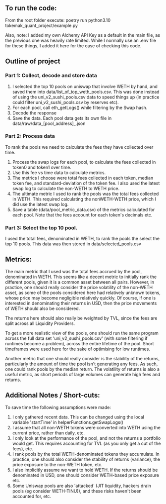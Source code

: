 
## To run the code:

From the root folder execute:
poetry run python3.10 tokemak_quant_project/example.py

Also, note: I added my own Alchemy API Key as a default in the main file, as the previous one was heavily rate limited. While I normally use an .env file for these things, I added it here for the ease of checking this code.

## Outline of project

### Part 1: Collect, decode and store data
1. I selected the top 10 pools on uniswap that involve WETH by hand, and saved them into data/list_of_top_weth_pools.csv. This was done instead of using the uni_v2_sushi_pools.csv data to speed things up (in practice could filter uni_v2_sushi_pools.csv by reserves etc).
2. For each pool, call eth_getLogs() while filtering by the Swap hash. 
3. Decode the response
4. Save the data. Each pool data gets its own file in data/raw/data_[pool_address]_.json

### Part 2: Process data
To rank the pools we need to calculate the fees they have collected over time. 
1. Process the swap logs for each pool, to calculate the fees collected in token0 and token1 over time.
2. Use this fee vs time data to calculate metrics.
3. The metrics I choose were total fees collected in each token, median token fee, and standard-deviation of the token fee. I also used the latest swap log to calculate the non-WETH to WETH price.
4. The ultimate metric I used to rank the pools was the total fees collected in WETH. This required calculating the nonWETH-WETH price, which I did use the latest swap log.
5. Save a table (data/pool_metric_data.csv) of the metrics calculated for each pool. Note that the fees account for each token's decimals etc.

### Part 3: Select the top 10 pool.
I used the total fees, denominated in WETH, to rank the pools the select the top 10 pools.
This data was then stored in data/selected_pools.csv

## Metrics:

The main metric that I used was the total fees accrued by the pool, denominated in WETH. This seems like a decent metric to initially rank the different pools, given it is a common asset between all pairs. However, in practice, one should really consider the price volatility of the non-WETH asset, as some of the pools considered here had relatively unknown tokens, whose price may become negligible relatively quickly. Of course, if one is interested in denominating their returns in USD, then the price movements of WETH should also be considered. 

The returns here should also really be weighted by TVL, since the fees are split across all Liquidity Providers.

To get a more realistic view of the pools, one should run the same program across the full data set 'uni_v2_sushi_pools.csv' (with some filtering if runtimes become a problem), across the entire lifetime of the pool. Short timeframes were used here for the sake of optimising for low runtimes.

Another metric that one should really consider is the stability of the returns, particularly the amount of time the pool isn't generating any fees. As such, one could rank pools by the median return. The volatility of returns is also a useful metric, as short periods of large volumes can generate high fees and returns.

## Additional Notes / Short-cuts:

To save time the following assumptions were made:
1. I only gathered recent data. This can be changed using the local variable 'startTime' in helperFunctions.getSwapLogs()
2. I assume that all non-WETH tokens were converted into WETH using the current price, rather than daily, etc.
3. I only look at the performance of the pool, and not the returns a portfolio would get. This requires accounting for TVL (as you only get a cut of the fees), etc.
4. I rank pools by the total WETH-denominated tokens they accumulate. In practice, one should also consider the stability of returns (variance), the price exposure to the non-WETH token, etc. 
5. I also implicitly assume we want to hold WETH. If the returns should be denominated in USD, one should consider WETH-based price exposure etc.
6. Some Uniswap pools are also 'attacked' (JIT liquidity, hackers drain pools (eg consider WETH-TINU)), and these risks haven't been accounted for, etc.

